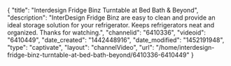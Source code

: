 {
    "title": "Interdesign Fridge Binz Turntable at Bed Bath & Beyond",
    "description": "InterDesign Fridge Binz are easy to clean and provide an ideal storage solution for your refrigerator. Keeps refrigerators neat and organized. Thanks for watching.",
    "channelid": "6410336",
    "videoid": "6410449",
    "date_created": "1442448916",
    "date_modified": "1452191948",
    "type": "captivate",
    "layout": "channelVideo",
    "url": "\/home\/interdesign-fridge-binz-turntable-at-bed-bath-beyond\/6410336-6410449"
}